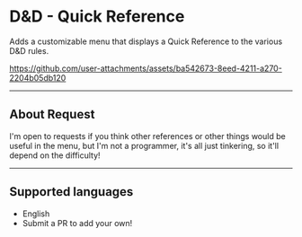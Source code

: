 # D&D - Quick Reference
Adds a customizable menu that displays a Quick Reference to the various D&D rules.

https://github.com/user-attachments/assets/ba542673-8eed-4211-a270-2204b05db120

---

## About Request
I'm open to requests if you think other references or other things would be useful in the menu, but I'm not a programmer, it's all just tinkering, so it'll depend on the difficulty!

---

## Supported languages
- English
- Submit a PR to add your own!

